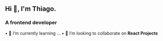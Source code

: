 ## Hi 👋, I'm Thiago.
### A frontend developer


• 🌱 I’m currently learning ...
• 👯 I’m looking to collaborate on **React Projects**

